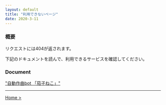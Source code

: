 ```yaml
---
layout: default
title: "利用できないページ"
date: 2020-3-11
---
```


### 概要

 リクエストには404が返されます。
 
 下記のドキュメントを読んで、利用できるサービスを確認してください。

### Document

 ["自動作曲bot 「茄子ねこ」"](https://nakashimas.github.io/docs/works/nasneco.html)

<hr>

[Home >](https://nakashimas.github.io/index.html)  